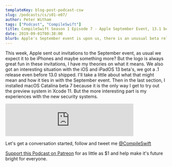 ```yaml
---
templateKey: blog-post-podcast-csw
slug: /podcasts/cs/s01-e07/
author: Peter Witham
tags: ["Podcast", "CompileSwift"]
title: CompileSwift Season 1 Episode 7 - Apple September Event, 13.1 beta, macOS Catalina beta 7
date: 2019-09-01T00:38:00
blurb: Apple's September event is upon us, there is an unusual beta release for iOS and iPadOS, plus my experiences with macOS Catalina beta 7.
---
```


This week, Apple sent out invitations to the September event, as usual we expect it to be iPhones and maybe something more? But the logo is always great fun in these invitations, I have my theories on what it means.
We also got an interesting situation with the iOS and iPadOS 13 beta's, we got a .1 release even before 13.0 shipped. I'll take a little about what that might mean and how it ties in with the September event.
Then in the last section, I installed macOS Catalina beta 7 because it is the only way I get to try out the preview system in Xcode 11. But the more interesting part is my experiences with the new security systems.

<iframe src="https://anchor.fm/compileswift/embed/episodes/Apple-September-Event--iOSiPadOS-13-1--Plus-my-macOS-Catalina-Beta-7-Experiences-e565a7" height="102" width="400" frameborder="0" scrolling="no"></iframe>

Let's get a conversation started, follow and tweet me [@CompileSwift](https://twitter.com/compileswift)

[Support this Podcast on Patreon](https://patreon.com/pwcom) for as little as $1 and help make it's future bright for everyone.
